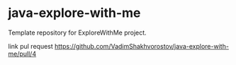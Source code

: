 # java-explore-with-me
Template repository for ExploreWithMe project.

link pul request 
https://github.com/VadimShakhvorostov/java-explore-with-me/pull/4
